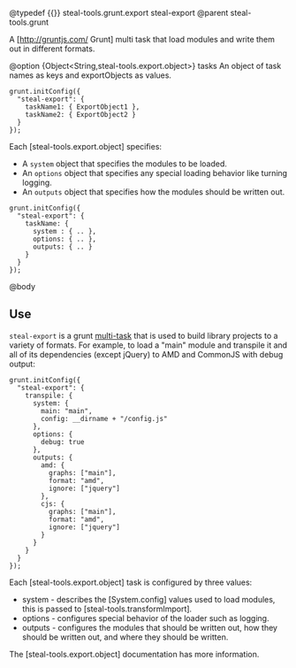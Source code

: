 @typedef {{}} steal-tools.grunt.export steal-export
@parent steal-tools.grunt 

A [http://gruntjs.com/ Grunt] multi task that load modules and write them out in different formats.

@option {Object<String,steal-tools.export.object>} tasks An object of task names as keys
and exportObjects as values.

```
grunt.initConfig({
  "steal-export": {
    taskName1: { ExportObject1 },
    taskName2: { ExportObject2 }
  }
});
```

Each [steal-tools.export.object] specifies:

 - A `system` object that specifies the modules to be loaded.
 - An `options` object that specifies any special loading behavior like turning logging.
 - An `outputs` object that specifies how the modules should be written out.
 
```
grunt.initConfig({
  "steal-export": {
    taskName: {
      system : { .. },
      options: { .. },
      outputs: { .. }
    }
  }
});
```


@body

## Use

`steal-export` is a grunt [multi-task](http://gruntjs.com/creating-tasks#multi-tasks) that is 
used to build library projects to a variety of formats. For example, to load a "main" module and
transpile it and all of its dependencies (except jQuery) to AMD and CommonJS with debug output:

    grunt.initConfig({
      "steal-export": {
        transpile: {
          system: {
            main: "main",
            config: __dirname + "/config.js"
          },
          options: {
            debug: true
          },
          outputs: {
            amd: {
              graphs: ["main"],
              format: "amd",
              ignore: ["jquery"]
            },
            cjs: {
              graphs: ["main"],
              format: "amd",
              ignore: ["jquery"]
            }
          }
        }
      }
    });
    
Each [steal-tools.export.object] task is configured by three values:

 - system - describes the [System.config] values used to load modules, this is passed to [steal-tools.transformImport].
 - options - configures special behavior of the loader such as logging.
 - outputs - configures the modules that should be written out, how they 
             should be written out, and where they should be written. 

The [steal-tools.export.object] documentation has more information.
